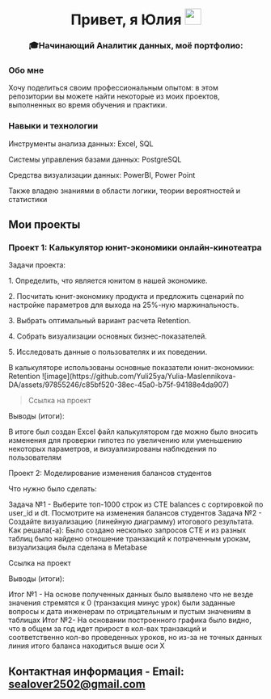 <h1 align="center">Привет, я Юлия
<img src="https://github.com/blackcater/blackcater/raw/main/images/Hi.gif" height="32"/></h1>
<h3 align="center">&#127891;Начинающий Аналитик данных, моё портфолио:</h3>


<h3>Обо мне</h3>
<p>Хочу поделиться своим профессиональным опытом: в этом репозитории вы можете найти некоторые из моих проектов, выполненных во время обучения и практики.</p>

<h3>Навыки и технологии</h3>

<p>Инструменты анализа данных: Excel, SQL</p>
<p>Системы управления базами данных: PostgreSQL</p>
<p>Средства визуализации данных: PowerBI, Power Point</p>
<p>Также владею знаниями в области логики, теории вероятностей и статистики</p>

<h2>Мои проекты</h2>
<h3>Проект 1: Калькулятор юнит-экономики онлайн-кинотеатра</h3>

<p>Задачи проекта:</p>

<p>1. Определить, что является юнитом в нашей экономике.</p>
<p>2. Посчитать юнит-экономику продукта и предложить сценарий по настройке параметров для выхода на 25%-ную маржинальность.</p>
<p>3. Выбрать оптимальный вариант расчета Retention.</p> 
<p>4. Собрать визуализации основных бизнес-показателей.</p>
<p>5. Исследовать данные о пользователях и их поведении.</p>
В калькуляторе использованы основные показатели юнит-экономики: Retention
![image](https://github.com/Yuli25ya/Yulia-Maslennikova-DA/assets/97855246/c85bf520-38ec-45a0-b75f-94188e4da907)


> Ссылка на проект

Выводы (итоги):

В итоге был создан Excel файл калькулятором где можно было вносить изменения для проверки гипотез по увеличению или уменьшению некоторых параметров, и визуализированы наблюдения по пользователям

Проект 2: Моделирование изменения балансов студентов

Что нужно было сделать:

Задача №1 - Выберите топ-1000 строк из CTE balances с сортировкой по user_id и dt. Посмотрите на изменения балансов студентов
Задача №2 - Создайте визуализацию (линейную диаграмму) итогового результата.
Как решала(-а): Было создано несколько запросов CTE и из разных таблиц было найдено отношение транзакций к потраченным урокам, визуализация была сделана в Metabase

Ссылка на проект


Выводы (итоги):

Итог №1 - На основе полученных данных было выявлено что не везде значения стремятся к 0 (транзакция минус урок) были заданные вопросы к дата инженерам по отрицательным и пустым значениям в таблицах
Итог №2- На основании построенного графика было видно, что в общем за год идет прирост в кол-вах транзакций и соответственно кол-во проведенных уроков, но из-за не точных данных линия итого баланса находиться выше оси Х
## Контактная информация - Email: sealover2502@gmail.com
